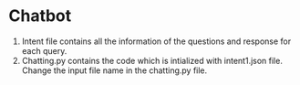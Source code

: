 # Chatbot
1. Intent file contains all the information of the questions and response for each query.
2. Chatting.py contains the code which is intialized with intent1.json file.
<br>Change the input file name in the chatting.py file.
